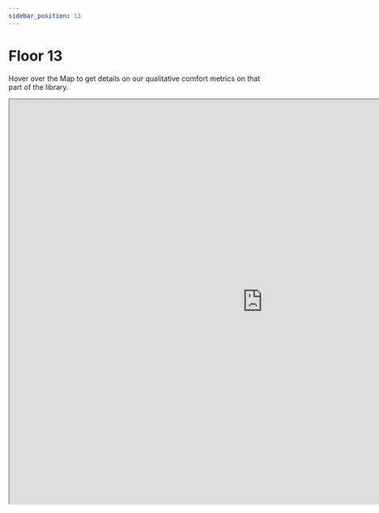 ```yaml
---
sidebar_position: 13
---
```


# Floor 13

Hover over the Map to get details on our qualitative comfort metrics on that part of the library. 

<iframe src="https://suobset.github.io/iCons/iCons3-CS1/qualitative-floormaps/floor13.html" width="1000" height="800"></iframe>